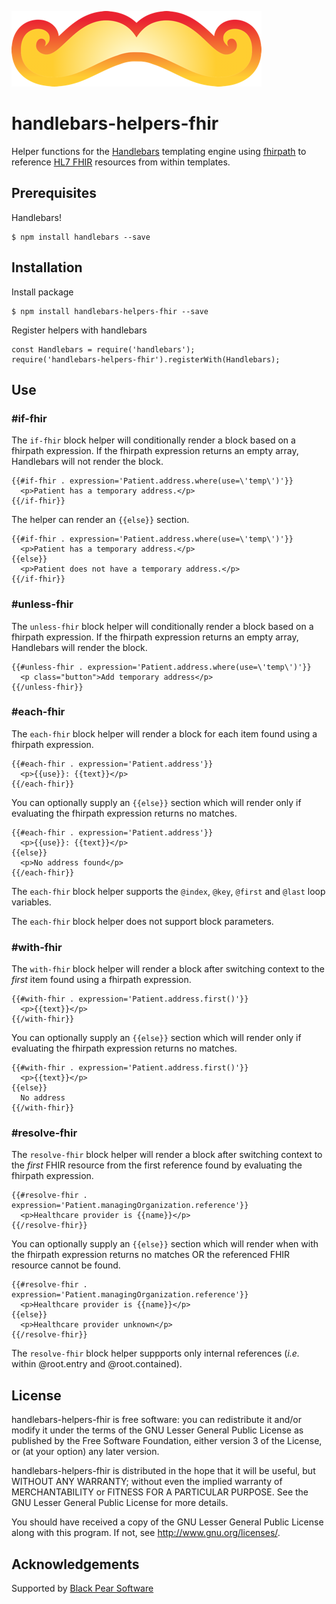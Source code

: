 ![Handlebars](https://raw.githubusercontent.com/BlackPearSw/handlebars-helpers-fhir/develop/logo.png)

# handlebars-helpers-fhir
Helper functions for the [Handlebars](https://handlebarsjs.com/) templating engine using [fhirpath](https://github.com/jmandel/fhirpath.js)
to reference [HL7 FHIR](http://hl7.org/fhir/) resources from within templates.

## Prerequisites
Handlebars!

    $ npm install handlebars --save

## Installation
Install package

    $ npm install handlebars-helpers-fhir --save

Register helpers with handlebars

    const Handlebars = require('handlebars');
    require('handlebars-helpers-fhir').registerWith(Handlebars);

## Use

### #if-fhir
The `if-fhir` block helper will conditionally render a block based on
a fhirpath expression. If the fhirpath expression returns an empty
array, Handlebars will not render the block.
````
{{#if-fhir . expression='Patient.address.where(use=\'temp\')'}}
  <p>Patient has a temporary address.</p>
{{/if-fhir}}
````

The helper can render an `{{else}}` section.
````
{{#if-fhir . expression='Patient.address.where(use=\'temp\')'}}
  <p>Patient has a temporary address.</p>
{{else}}
  <p>Patient does not have a temporary address.</p>
{{/if-fhir}}
````

### #unless-fhir
The `unless-fhir` block helper will conditionally render a block based on
a fhirpath expression. If the fhirpath expression returns an empty
array, Handlebars will render the block.
````
{{#unless-fhir . expression='Patient.address.where(use=\'temp\')'}}
  <p class="button">Add temporary address</p>
{{/unless-fhir}}
````

### #each-fhir
The `each-fhir` block helper will render a block for each item found
 using a fhirpath expression.
````
{{#each-fhir . expression='Patient.address'}}
  <p>{{use}}: {{text}}</p>
{{/each-fhir}}
````

You can optionally supply an `{{else}}` section which will render only
 if evaluating the fhirpath expression returns no matches.
````
{{#each-fhir . expression='Patient.address'}}
  <p>{{use}}: {{text}}</p>
{{else}}
  <p>No address found</p>
{{/each-fhir}}
````

The `each-fhir` block helper supports the `@index`, `@key`, `@first`
and `@last` loop variables.

The `each-fhir` block helper does not support block parameters.

### #with-fhir
The `with-fhir` block helper will render a block after switching context
 to the *first* item found using a fhirpath expression.
````
{{#with-fhir . expression='Patient.address.first()'}}
  <p>{{text}}</p>
{{/with-fhir}}
````

You can optionally supply an `{{else}}` section which will render only
if evaluating the fhirpath expression returns no matches.
````
{{#with-fhir . expression='Patient.address.first()'}}
  <p>{{text}}</p>
{{else}}
  No address
{{/with-fhir}}
````

### #resolve-fhir
The `resolve-fhir` block helper will render a block after switching
context to the *first* FHIR resource from the first reference found
by evaluating the fhirpath expression.
````
{{#resolve-fhir . expression='Patient.managingOrganization.reference'}}
  <p>Healthcare provider is {{name}}</p>
{{/resolve-fhir}}
````

You can optionally supply an `{{else}}` section which will render when
with the fhirpath expression returns no matches OR the referenced
FHIR resource cannot be found.

````
{{#resolve-fhir . expression='Patient.managingOrganization.reference'}}
  <p>Healthcare provider is {{name}}</p>
{{else}}
  <p>Healthcare provider unknown</p>
{{/resolve-fhir}}
````

The `resolve-fhir` block helper suppports only internal references
(_i.e._ within @root.entry and @root.contained).

License
-------
handlebars-helpers-fhir is free software: you can redistribute it and/or modify
it under the terms of the GNU Lesser General Public License as published by
the Free Software Foundation, either version 3 of the License, or
(at your option) any later version.

handlebars-helpers-fhir is distributed in the hope that it will be useful,
but WITHOUT ANY WARRANTY; without even the implied warranty of
MERCHANTABILITY or FITNESS FOR A PARTICULAR PURPOSE.  See the
GNU Lesser General Public License for more details.

You should have received a copy of the GNU Lesser General Public License
along with this program.  If not, see <http://www.gnu.org/licenses/>.

Acknowledgements
----------------
Supported by [Black Pear Software](www.blackpear.com)
